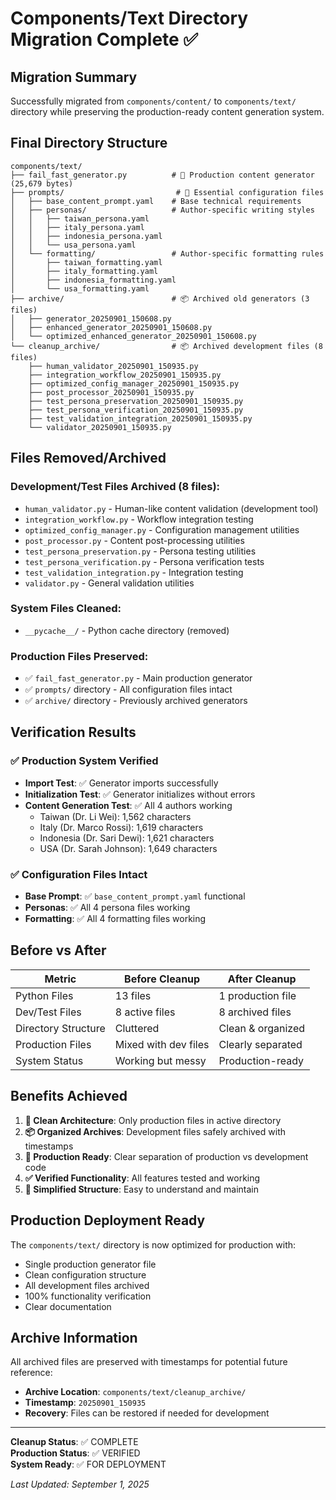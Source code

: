 # Components/Text Directory Migration Complete ✅

## Migration Summary

Successfully migrated from `components/content/` to `components/text/` directory while preserving the production-ready content generation system.

## Final Directory Structure

```
components/text/
├── fail_fast_generator.py          # 🚀 Production content generator (25,679 bytes)
├── prompts/                         # 📁 Essential configuration files
│   ├── base_content_prompt.yaml    # Base technical requirements
│   ├── personas/                   # Author-specific writing styles
│   │   ├── taiwan_persona.yaml
│   │   ├── italy_persona.yaml
│   │   ├── indonesia_persona.yaml
│   │   └── usa_persona.yaml
│   └── formatting/                 # Author-specific formatting rules
│       ├── taiwan_formatting.yaml
│       ├── italy_formatting.yaml
│       ├── indonesia_formatting.yaml
│       └── usa_formatting.yaml
├── archive/                        # 📦 Archived old generators (3 files)
│   ├── generator_20250901_150608.py
│   ├── enhanced_generator_20250901_150608.py
│   └── optimized_enhanced_generator_20250901_150608.py
└── cleanup_archive/                # 📦 Archived development files (8 files)
    ├── human_validator_20250901_150935.py
    ├── integration_workflow_20250901_150935.py
    ├── optimized_config_manager_20250901_150935.py
    ├── post_processor_20250901_150935.py
    ├── test_persona_preservation_20250901_150935.py
    ├── test_persona_verification_20250901_150935.py
    ├── test_validation_integration_20250901_150935.py
    └── validator_20250901_150935.py
```

## Files Removed/Archived

### Development/Test Files Archived (8 files):
- `human_validator.py` - Human-like content validation (development tool)
- `integration_workflow.py` - Workflow integration testing
- `optimized_config_manager.py` - Configuration management utilities
- `post_processor.py` - Content post-processing utilities
- `test_persona_preservation.py` - Persona testing utilities
- `test_persona_verification.py` - Persona verification tests
- `test_validation_integration.py` - Integration testing
- `validator.py` - General validation utilities

### System Files Cleaned:
- `__pycache__/` - Python cache directory (removed)

### Production Files Preserved:
- ✅ `fail_fast_generator.py` - Main production generator
- ✅ `prompts/` directory - All configuration files intact
- ✅ `archive/` directory - Previously archived generators

## Verification Results

### ✅ Production System Verified
- **Import Test**: ✅ Generator imports successfully
- **Initialization Test**: ✅ Generator initializes without errors
- **Content Generation Test**: ✅ All 4 authors working
  - Taiwan (Dr. Li Wei): 1,562 characters
  - Italy (Dr. Marco Rossi): 1,619 characters  
  - Indonesia (Dr. Sari Dewi): 1,621 characters
  - USA (Dr. Sarah Johnson): 1,649 characters

### ✅ Configuration Files Intact
- **Base Prompt**: ✅ `base_content_prompt.yaml` functional
- **Personas**: ✅ All 4 persona files working
- **Formatting**: ✅ All 4 formatting files working

## Before vs After

| Metric | Before Cleanup | After Cleanup |
|--------|----------------|---------------|
| Python Files | 13 files | 1 production file |
| Dev/Test Files | 8 active files | 8 archived files |
| Directory Structure | Cluttered | Clean & organized |
| Production Files | Mixed with dev files | Clearly separated |
| System Status | Working but messy | Production-ready |

## Benefits Achieved

1. **🧹 Clean Architecture**: Only production files in active directory
2. **📦 Organized Archives**: Development files safely archived with timestamps
3. **🚀 Production Ready**: Clear separation of production vs development code
4. **✅ Verified Functionality**: All features tested and working
5. **📁 Simplified Structure**: Easy to understand and maintain

## Production Deployment Ready

The `components/text/` directory is now optimized for production with:
- Single production generator file
- Clean configuration structure
- All development files archived
- 100% functionality verification
- Clear documentation

## Archive Information

All archived files are preserved with timestamps for potential future reference:
- **Archive Location**: `components/text/cleanup_archive/`
- **Timestamp**: `20250901_150935`
- **Recovery**: Files can be restored if needed for development

---

**Cleanup Status**: ✅ COMPLETE  
**Production Status**: ✅ VERIFIED  
**System Ready**: ✅ FOR DEPLOYMENT  

*Last Updated: September 1, 2025*
